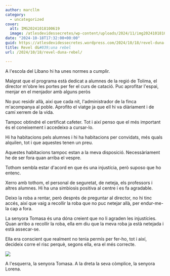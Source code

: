 ```yaml
---
author: marcllm
category:
  - uncategorized
cover:
  alt: IMG20241018100619
  image: /atlesdevidessecretes/wp-content/uploads/2024/11/img20241018100619.jpg
date: "2024-10-18T17:32:00+00:00"
guid: https://atlesdevidessecretes.wordpress.com/2024/10/18/revel-duna-rebel/
title: Revel d&#039;una rebel
url: /2024/10/18/revel-duna-rebel/

---
```

A l'escola del Líbano hi ha unes normes a cumplir.

Malgrat que el programa està dedicat a alumnes de la regió de Tolima, el director m'obre les portes per fer el curs de catació. Puc aprofitar l'espai, menjar en el menjador amb alguns peròs



No puc residir allà, així que cada nit, l'administrador de la finca m'acompanya al poble. Aprofito el viatge ja que ell hi va diàriament i de camí xerrem de la vida.

Tampoc obtindré el certificat cafeter. Tot i així penso que el més important és el coneixement i accedeixo a cursar-lo.

Hi ha habitacions pels alumnes i hi ha habitacions per convidats, més quals alquilen, tot i que aquestes tenen un preu.

Aquestes habitacions tampoc estan a la meva disposició. Necessàriament he de ser fora quan arriba el vespre.



Tothom sembla estar d'acord en que és una injustícia, però suposo que ho entenc.



Xerro amb tothom, el personal de seguretat, de neteja, els professors i altres alumnes. Hi ha una simbiosis positiva al centre i es fa agradable.



Deixo la roba a rentar, però després de preguntar al director, no hi tinc accés, així que vaig a recollir la roba que no puc netejar allà, per endur-me-la cap a fora.



La senyora Tomasa és una dóna creient que no li agraden les injustícies. Quan arribo a recollir la roba, ella em diu que la meva roba ja està netejada i està assecar-se.



Ella era conscient que realment no tenia permís per fer-ho, tot i així, decideix corre el risc perquè, segons ella, era el més correcte.



[![](https://blogger.googleusercontent.com/img/a/AVvXsEh4YNvfgjjGDV6W3TN1T-lv20T-9X0T9f4Lmex3fPqoGX3t6LrgC7isNLNRkXSCzau1U6jsKYjZSsotvsJ44qFxlVCvfYwHnF3aw9sJP6C_BuUjg895GIde19yJsb03G9HV6TOogju3pxzW7VsEX9jNRA5YxX0oNR25cGgDPidboyseqc9HtTE7nNYNHmxz)](https://blogger.googleusercontent.com/img/a/AVvXsEh4YNvfgjjGDV6W3TN1T-lv20T-9X0T9f4Lmex3fPqoGX3t6LrgC7isNLNRkXSCzau1U6jsKYjZSsotvsJ44qFxlVCvfYwHnF3aw9sJP6C_BuUjg895GIde19yJsb03G9HV6TOogju3pxzW7VsEX9jNRA5YxX0oNR25cGgDPidboyseqc9HtTE7nNYNHmxz)

A l'esquerra, la senyora Tomasa. A la dreta la seva còmplice, la senyora Lorena.
